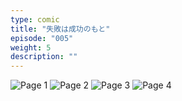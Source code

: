 ```yaml
---
type: comic
title: "失敗は成功のもと"
episode: "005"
weight: 5
description: ""
---
```


![Page 1](name-1.jpg)
![Page 2](name-2.jpg)
![Page 3](name-3.jpg)
![Page 4](name-4.jpg)
